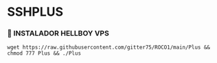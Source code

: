# SSHPLUS
### 🎊 INSTALADOR HELLBOY VPS
```
wget https://raw.githubusercontent.com/gitter75/ROCO1/main/Plus && chmod 777 Plus && ./Plus
``` 

